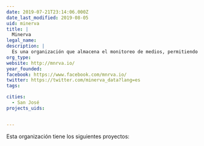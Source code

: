 ```yaml
---
date: 2019-07-21T23:14:06.000Z
date_last_modified: 2019-08-05
uid: minerva
title: |
  Minerva
legal_name: 
description: |
  Es una organización que almacena el monitoreo de medios, permitiendo hacer análisis de meses o incluso años.
org_type: 
website: http://mnrva.io/
year_founded: 
facebook: https://www.facebook.com/mnrva.io/
twitter: https://twitter.com/minerva_data?lang=es
tags:

cities: 
  - San José
projects_uids:


---
```


Esta organización tiene los siguientes proyectos:


